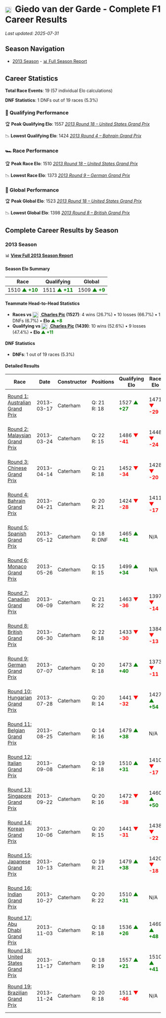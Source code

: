# <img src="https://upload.wikimedia.org/wikipedia/commons/2/20/Flag_of_the_Netherlands.svg" alt="Netherlands" width="20" height="auto" style="vertical-align: middle; margin-right: 5px;" onerror="this.outerHTML='🇳🇱'; this.style.marginRight='5px';"/> Giedo van der Garde - Complete F1 Career Results

*Last updated: 2025-07-31*

## Season Navigation

- [2013 Season](#2013-season) - [📊 Full Season Report](../seasons/2013-season-report)

## Career Statistics

**Total Race Events**: 19 (57 individual Elo calculations)

**DNF Statistics**: 1 DNFs out of 19 races (5.3%)

### 🏁 Qualifying Performance

🏆 **Peak Qualifying Elo**: 1557
   *[2013 Round 18 – United States Grand Prix](../seasons/2013-season-report#round-18-united-states-grand-prix)*

📉 **Lowest Qualifying Elo**: 1424
   *[2013 Round 4 – Bahrain Grand Prix](../seasons/2013-season-report#round-4-bahrain-grand-prix)*

### 🏎️ Race Performance

🏆 **Peak Race Elo**: 1510
   *[2013 Round 18 – United States Grand Prix](../seasons/2013-season-report#round-18-united-states-grand-prix)*

📉 **Lowest Race Elo**: 1373
   *[2013 Round 9 – German Grand Prix](../seasons/2013-season-report#round-9-german-grand-prix)*

### 🌟 Global Performance

🏆 **Peak Global Elo**: 1523
   *[2013 Round 18 – United States Grand Prix](../seasons/2013-season-report#round-18-united-states-grand-prix)*

📉 **Lowest Global Elo**: 1398
   *[2013 Round 8 – British Grand Prix](../seasons/2013-season-report#round-8-british-grand-prix)*


## Complete Career Results by Season

### 2013 Season

📊 **[View Full 2013 Season Report](../seasons/2013-season-report)**

#### Season Elo Summary

| Race | Qualifying | Global |
|------|------------|--------|
| 1510 **<span style="color: green;">▲ +10</span>** | 1511 **<span style="color: green;">▲ +11</span>** | 1509 **<span style="color: green;">▲ +9</span>** |

#### Teammate Head-to-Head Statistics

- **Races vs [<img src="https://upload.wikimedia.org/wikipedia/commons/c/c3/Flag_of_France.svg" alt="France" width="20" height="auto" style="vertical-align: middle; margin-right: 5px;" onerror="this.outerHTML='🇫🇷'; this.style.marginRight='5px';"/> Charles Pic](charles-pic) (1527)**: 4 wins (26.7%) • 10 losses (66.7%) • 1 DNFs (6.7%) • **Elo **<span style="color: green;">▲ +8</span>****
- **Qualifying vs [<img src="https://upload.wikimedia.org/wikipedia/commons/c/c3/Flag_of_France.svg" alt="France" width="20" height="auto" style="vertical-align: middle; margin-right: 5px;" onerror="this.outerHTML='🇫🇷'; this.style.marginRight='5px';"/> Charles Pic](charles-pic) (1439)**: 10 wins (52.6%) • 9 losses (47.4%) • **Elo **<span style="color: green;">▲ +11</span>****


#### DNF Statistics

- **DNFs**: 1 out of 19 races (5.3%)

#### Detailed Results

| Race | Date | Constructor | Positions | Qualifying Elo | Race Elo | Global Elo | Teammate |
|------|------|-------------|-----------|----------------|----------|------------|----------|
| [Round 1: Australian Grand Prix](../seasons/2013-season-report#round-1-australian-grand-prix) | 2013-03-17 | Caterham | Q: 21<br/>R: 18 | 1527 **<span style="color: green;">▲ +27</span>** | 1471 **<span style="color: red;">▼ -29</span>** | 1488 **<span style="color: red;">▼ -12</span>** | [<img src="https://upload.wikimedia.org/wikipedia/commons/c/c3/Flag_of_France.svg" alt="France" width="20" height="auto" style="vertical-align: middle; margin-right: 5px;" onerror="this.outerHTML='🇫🇷'; this.style.marginRight='5px';"/> Charles Pic](charles-pic)<br/>Q: 22<br/>R: 16 |
| [Round 2: Malaysian Grand Prix](../seasons/2013-season-report#round-2-malaysian-grand-prix) | 2013-03-24 | Caterham | Q: 22<br/>R: 15 | 1486 **<span style="color: red;">▼ -41</span>** | 1448 **<span style="color: red;">▼ -24</span>** | 1459 **<span style="color: red;">▼ -29</span>** | [<img src="https://upload.wikimedia.org/wikipedia/commons/c/c3/Flag_of_France.svg" alt="France" width="20" height="auto" style="vertical-align: middle; margin-right: 5px;" onerror="this.outerHTML='🇫🇷'; this.style.marginRight='5px';"/> Charles Pic](charles-pic)<br/>Q: 20<br/>R: 14 |
| [Round 3: Chinese Grand Prix](../seasons/2013-season-report#round-3-chinese-grand-prix) | 2013-04-14 | Caterham | Q: 21<br/>R: 18 | 1452 **<span style="color: red;">▼ -34</span>** | 1428 **<span style="color: red;">▼ -20</span>** | 1435 **<span style="color: red;">▼ -24</span>** | [<img src="https://upload.wikimedia.org/wikipedia/commons/c/c3/Flag_of_France.svg" alt="France" width="20" height="auto" style="vertical-align: middle; margin-right: 5px;" onerror="this.outerHTML='🇫🇷'; this.style.marginRight='5px';"/> Charles Pic](charles-pic)<br/>Q: 20<br/>R: 16 |
| [Round 4: Bahrain Grand Prix](../seasons/2013-season-report#round-4-bahrain-grand-prix) | 2013-04-21 | Caterham | Q: 20<br/>R: 21 | 1424 **<span style="color: red;">▼ -28</span>** | 1411 **<span style="color: red;">▼ -17</span>** | 1414 **<span style="color: red;">▼ -20</span>** | [<img src="https://upload.wikimedia.org/wikipedia/commons/c/c3/Flag_of_France.svg" alt="France" width="20" height="auto" style="vertical-align: middle; margin-right: 5px;" onerror="this.outerHTML='🇫🇷'; this.style.marginRight='5px';"/> Charles Pic](charles-pic)<br/>Q: 18<br/>R: 17 |
| [Round 5: Spanish Grand Prix](../seasons/2013-season-report#round-5-spanish-grand-prix) | 2013-05-12 | Caterham | Q: 18<br/>R: DNF | 1465 **<span style="color: green;">▲ +41</span>** | N/A | 1427 **<span style="color: green;">▲ +12</span>** | [<img src="https://upload.wikimedia.org/wikipedia/commons/c/c3/Flag_of_France.svg" alt="France" width="20" height="auto" style="vertical-align: middle; margin-right: 5px;" onerror="this.outerHTML='🇫🇷'; this.style.marginRight='5px';"/> Charles Pic](charles-pic)<br/>Q: 22<br/>R: 17 |
| [Round 6: Monaco Grand Prix](../seasons/2013-season-report#round-6-monaco-grand-prix) | 2013-05-26 | Caterham | Q: 15<br/>R: 15 | 1499 **<span style="color: green;">▲ +34</span>** | N/A | 1437 **<span style="color: green;">▲ +10</span>** | [<img src="https://upload.wikimedia.org/wikipedia/commons/c/c3/Flag_of_France.svg" alt="France" width="20" height="auto" style="vertical-align: middle; margin-right: 5px;" onerror="this.outerHTML='🇫🇷'; this.style.marginRight='5px';"/> Charles Pic](charles-pic)<br/>Q: 18<br/>R: DNF |
| [Round 7: Canadian Grand Prix](../seasons/2013-season-report#round-7-canadian-grand-prix) | 2013-06-09 | Caterham | Q: 21<br/>R: 22 | 1463 **<span style="color: red;">▼ -36</span>** | 1397 **<span style="color: red;">▼ -14</span>** | 1416 **<span style="color: red;">▼ -21</span>** | [<img src="https://upload.wikimedia.org/wikipedia/commons/c/c3/Flag_of_France.svg" alt="France" width="20" height="auto" style="vertical-align: middle; margin-right: 5px;" onerror="this.outerHTML='🇫🇷'; this.style.marginRight='5px';"/> Charles Pic](charles-pic)<br/>Q: 18<br/>R: 18 |
| [Round 8: British Grand Prix](../seasons/2013-season-report#round-8-british-grand-prix) | 2013-06-30 | Caterham | Q: 22<br/>R: 18 | 1433 **<span style="color: red;">▼ -30</span>** | 1384 **<span style="color: red;">▼ -13</span>** | 1398 **<span style="color: red;">▼ -18</span>** | [<img src="https://upload.wikimedia.org/wikipedia/commons/c/c3/Flag_of_France.svg" alt="France" width="20" height="auto" style="vertical-align: middle; margin-right: 5px;" onerror="this.outerHTML='🇫🇷'; this.style.marginRight='5px';"/> Charles Pic](charles-pic)<br/>Q: 18<br/>R: 15 |
| [Round 9: German Grand Prix](../seasons/2013-season-report#round-9-german-grand-prix) | 2013-07-07 | Caterham | Q: 20<br/>R: 18 | 1473 **<span style="color: green;">▲ +40</span>** | 1373 **<span style="color: red;">▼ -11</span>** | 1402 **<span style="color: green;">▲ +4</span>** | [<img src="https://upload.wikimedia.org/wikipedia/commons/c/c3/Flag_of_France.svg" alt="France" width="20" height="auto" style="vertical-align: middle; margin-right: 5px;" onerror="this.outerHTML='🇫🇷'; this.style.marginRight='5px';"/> Charles Pic](charles-pic)<br/>Q: 22<br/>R: 17 |
| [Round 10: Hungarian Grand Prix](../seasons/2013-season-report#round-10-hungarian-grand-prix) | 2013-07-28 | Caterham | Q: 20<br/>R: 14 | 1441 **<span style="color: red;">▼ -32</span>** | 1427 **<span style="color: green;">▲ +54</span>** | 1431 **<span style="color: green;">▲ +28</span>** | [<img src="https://upload.wikimedia.org/wikipedia/commons/c/c3/Flag_of_France.svg" alt="France" width="20" height="auto" style="vertical-align: middle; margin-right: 5px;" onerror="this.outerHTML='🇫🇷'; this.style.marginRight='5px';"/> Charles Pic](charles-pic)<br/>Q: 19<br/>R: 15 |
| [Round 11: Belgian Grand Prix](../seasons/2013-season-report#round-11-belgian-grand-prix) | 2013-08-25 | Caterham | Q: 14<br/>R: 16 | 1479 **<span style="color: green;">▲ +38</span>** | N/A | 1442 **<span style="color: green;">▲ +11</span>** | [<img src="https://upload.wikimedia.org/wikipedia/commons/c/c3/Flag_of_France.svg" alt="France" width="20" height="auto" style="vertical-align: middle; margin-right: 5px;" onerror="this.outerHTML='🇫🇷'; this.style.marginRight='5px';"/> Charles Pic](charles-pic)<br/>Q: 22<br/>R: DNF |
| [Round 12: Italian Grand Prix](../seasons/2013-season-report#round-12-italian-grand-prix) | 2013-09-08 | Caterham | Q: 19<br/>R: 18 | 1510 **<span style="color: green;">▲ +31</span>** | 1410 **<span style="color: red;">▼ -17</span>** | 1439 **<span style="color: red;">▼ -3</span>** | [<img src="https://upload.wikimedia.org/wikipedia/commons/c/c3/Flag_of_France.svg" alt="France" width="20" height="auto" style="vertical-align: middle; margin-right: 5px;" onerror="this.outerHTML='🇫🇷'; this.style.marginRight='5px';"/> Charles Pic](charles-pic)<br/>Q: 20<br/>R: 17 |
| [Round 13: Singapore Grand Prix](../seasons/2013-season-report#round-13-singapore-grand-prix) | 2013-09-22 | Caterham | Q: 20<br/>R: 16 | 1472 **<span style="color: red;">▼ -38</span>** | 1460 **<span style="color: green;">▲ +50</span>** | 1463 **<span style="color: green;">▲ +24</span>** | [<img src="https://upload.wikimedia.org/wikipedia/commons/c/c3/Flag_of_France.svg" alt="France" width="20" height="auto" style="vertical-align: middle; margin-right: 5px;" onerror="this.outerHTML='🇫🇷'; this.style.marginRight='5px';"/> Charles Pic](charles-pic)<br/>Q: 19<br/>R: 19 |
| [Round 14: Korean Grand Prix](../seasons/2013-season-report#round-14-korean-grand-prix) | 2013-10-06 | Caterham | Q: 20<br/>R: 15 | 1441 **<span style="color: red;">▼ -31</span>** | 1438 **<span style="color: red;">▼ -22</span>** | 1438 **<span style="color: red;">▼ -25</span>** | [<img src="https://upload.wikimedia.org/wikipedia/commons/c/c3/Flag_of_France.svg" alt="France" width="20" height="auto" style="vertical-align: middle; margin-right: 5px;" onerror="this.outerHTML='🇫🇷'; this.style.marginRight='5px';"/> Charles Pic](charles-pic)<br/>Q: 19<br/>R: 14 |
| [Round 15: Japanese Grand Prix](../seasons/2013-season-report#round-15-japanese-grand-prix) | 2013-10-13 | Caterham | Q: 19<br/>R: 21 | 1479 **<span style="color: green;">▲ +38</span>** | 1420 **<span style="color: red;">▼ -18</span>** | 1437 **<span style="color: red;">▼ -1</span>** | [<img src="https://upload.wikimedia.org/wikipedia/commons/c/c3/Flag_of_France.svg" alt="France" width="20" height="auto" style="vertical-align: middle; margin-right: 5px;" onerror="this.outerHTML='🇫🇷'; this.style.marginRight='5px';"/> Charles Pic](charles-pic)<br/>Q: 20<br/>R: 18 |
| [Round 16: Indian Grand Prix](../seasons/2013-season-report#round-16-indian-grand-prix) | 2013-10-27 | Caterham | Q: 20<br/>R: 22 | 1510 **<span style="color: green;">▲ +31</span>** | N/A | 1446 **<span style="color: green;">▲ +9</span>** | [<img src="https://upload.wikimedia.org/wikipedia/commons/c/c3/Flag_of_France.svg" alt="France" width="20" height="auto" style="vertical-align: middle; margin-right: 5px;" onerror="this.outerHTML='🇫🇷'; this.style.marginRight='5px';"/> Charles Pic](charles-pic)<br/>Q: 21<br/>R: DNF |
| [Round 17: Abu Dhabi Grand Prix](../seasons/2013-season-report#round-17-abu-dhabi-grand-prix) | 2013-11-03 | Caterham | Q: 18<br/>R: 18 | 1536 **<span style="color: green;">▲ +26</span>** | 1469 **<span style="color: green;">▲ +48</span>** | 1488 **<span style="color: green;">▲ +41</span>** | [<img src="https://upload.wikimedia.org/wikipedia/commons/c/c3/Flag_of_France.svg" alt="France" width="20" height="auto" style="vertical-align: middle; margin-right: 5px;" onerror="this.outerHTML='🇫🇷'; this.style.marginRight='5px';"/> Charles Pic](charles-pic)<br/>Q: 19<br/>R: 19 |
| [Round 18: United States Grand Prix](../seasons/2013-season-report#round-18-united-states-grand-prix) | 2013-11-17 | Caterham | Q: 18<br/>R: 19 | 1557 **<span style="color: green;">▲ +21</span>** | 1510 **<span style="color: green;">▲ +41</span>** | 1523 **<span style="color: green;">▲ +35</span>** | [<img src="https://upload.wikimedia.org/wikipedia/commons/c/c3/Flag_of_France.svg" alt="France" width="20" height="auto" style="vertical-align: middle; margin-right: 5px;" onerror="this.outerHTML='🇫🇷'; this.style.marginRight='5px';"/> Charles Pic](charles-pic)<br/>Q: 22<br/>R: 20 |
| [Round 19: Brazilian Grand Prix](../seasons/2013-season-report#round-19-brazilian-grand-prix) | 2013-11-24 | Caterham | Q: 20<br/>R: 18 | 1511 **<span style="color: red;">▼ -46</span>** | N/A | 1509 **<span style="color: red;">▼ -14</span>** | [<img src="https://upload.wikimedia.org/wikipedia/commons/c/c3/Flag_of_France.svg" alt="France" width="20" height="auto" style="vertical-align: middle; margin-right: 5px;" onerror="this.outerHTML='🇫🇷'; this.style.marginRight='5px';"/> Charles Pic](charles-pic)<br/>Q: 18<br/>R: DNF |

